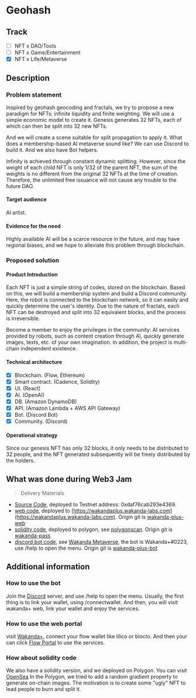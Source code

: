 # Geohash

## Track

- [ ] NFT x DAO/Tools
- [ ] NFT x Game/Entertainment
- [x] NFT x Life/Metaverse

## Description

### Problem statement

Inspired by geohash geocoding and fractals, we try to propose a new paradigm for NFTs: infinite liquidity and finite
weighting. We will use a simple economic model to create it. Genesis generates 32 NFTs, each of which can then be split
into 32 new NFTs.

And we will create a scene suitable for split propagation to apply it. What does a membership-based AI metaverse sound
like? We can use Discord to build it. And we also have Bot helpers.

Infinity is achieved through constant dynamic splitting. However, since the weight of each child NFT is only 1/32 of the
parent NFT, the sum of the weights is no different from the original 32 NFTs at the time of creation. Therefore, the
unlimited free issuance will not cause any trouble to the future DAO.

#### Target audience

AI artist.

#### Evidence for the need

Highly available AI will be a scarce resource in the future, and may have regional biases, and we hope to alleviate this
problem through blockchain.

### Proposed solution

#### Product Introduction

Each NFT is just a simple string of codes, stored on the blockchain. Based on this, we will build a membership system
and build a Discord community. Here, the robot is connected to the blockchain network, so it can easily and quickly
determine the user's identity. Due to the nature of fractals, each NFT can be destroyed and split into 32 equivalent
blocks, and the process is irreversible.

Become a member to enjoy the privileges in the community: AI services provided by robots, such as content creation
through AI, quickly generate images, texts, etc. of your own imagination. In addition, the project is multi-chain
independent existence.

#### Technical architecture

- [x] Blockchain. (Flow, Ethereum)
- [x] Smart contract. (Cadence, Solidity)
- [x] UI. (React)
- [x] AI. (OpenAI)
- [x] DB. (Amazon DynamoDB)
- [x] API. (Amazon Lambda + AWS API Gateway)
- [x] Bot. (Discord Bot)
- [x] Community. (Discord)

#### Operational strategy

Since our genesis NFT has only 32 blocks, it only needs to be distributed to 32 people, and the NFT generated 
subsequently will be freely distributed by the holders.

## What was done during Web3 Jam

> Delivery Materials

- [Source Code](./src), deployed to Testnet address: 0xdaf76cab293e4369.
- [web code](./src/web), deployed to [https://wakandaplus.wakanda-labs.com](https://wakandaplus.wakanda-labs.com). Origin git is [wakanda-plus-web](https://github.com/wakandalabs/wakanda-plus-web)
- [solidity code](./src/solidity), deployed to polygon, see [polygonscan](https://polygonscan.com/address/0x9c824c1dc64cdfcfe27c91faafc991c013bdaa74#code). Origin git is [wakanda-pass](https://github.com/wakandalabs/wakanda-pass)
- [discord bot code](./src/bot), see [Wakanda Metaverse](https://discord.com/invite/hzvXbjtzgj), the bot is
  Wakanda+#0223, use /help to open the menu. Origin git is [wakanda-plus-bot](https://github.com/wakandalabs/wakanda-plus-bot)

## Additional information

### How to use the bot

Join the [Discord](https://discord.com/invite/hzvXbjtzgj) server, and use /help to open the menu. Usually, the first thing is to link your wallet, using /connectwallet.
And then, you will visit wakanda+ web, link your wallet and enjoy the services.

### How to use the web portal

visit [Wakanda+](https://wakandaplus.wakanda-labs.com), connect your flow wallet like lilico or blocto. And then your
can click [Flow Portal](https://wakandaplus.wakanda-labs.com/#/portal/flow) to use the services.

### How about solidity code

We also have a solidity version, and we deployed on Polygon. You can visit [OpenSea](https://opensea.io/collection/wakandapass)
In the Polygon, we tried to add a random gradient property to generate on-chain images. The motivation is to create
some "ugly" NFT to lead people to burn and split it.
